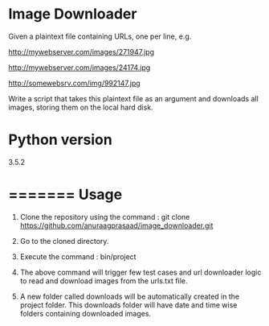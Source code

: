 Image Downloader
================

Given a plaintext file containing URLs, one per line, e.g.
 
http://mywebserver.com/images/271947.jpg

http://mywebserver.com/images/24174.jpg

http://somewebsrv.com/img/992147.jpg
 
Write a script that takes this plaintext file as an argument and downloads all images, storing them on the local hard disk.


Python version
==============
3.5.2

=======
Usage 
=======

1. Clone the repository using the command :
   git clone https://github.com/anuraagprasaad/image_downloader.git

2. Go to the cloned directory. 

3. Execute the command :
   bin/project
   
4. The above command will trigger few test cases and url downloader logic to read and download images from the urls.txt file.

5. A new folder called downloads will be automatically created in the project folder. This downloads folder will have date and time wise    folders containing downloaded images.
